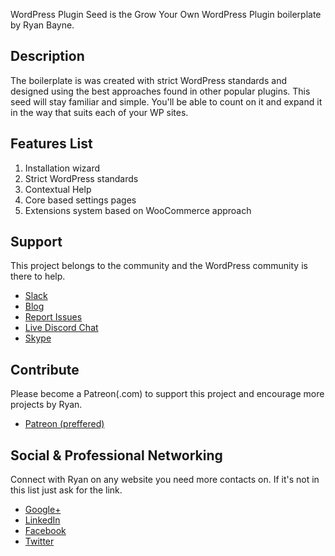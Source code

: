 WordPress Plugin Seed is the Grow Your Own WordPress Plugin boilerplate by Ryan Bayne.
                       
## Description 
                         
The boilerplate is was created with strict WordPress standards and designed using the best approaches found in other popular plugins. This seed will stay familiar and simple. You'll be able to count on it and expand it in the way that suits each of your WP sites.

 
## Features List 

1. Installation wizard
1. Strict WordPress standards
1. Contextual Help
1. Core based settings pages
1. Extensions system based on WooCommerce approach

## Support 

This project belongs to the community and the WordPress community is there to help. 

- [Slack](https://wpseed.slack.com/)
- [Blog](https://ryanbayne.wordpress.com/category/wordpress-plugins/plugin-seed/)
- [Report Issues](https://github.com/RyanBayne/WPSeed/issues)
- [Live Discord Chat](https://discord.gg/xBNYA7Q)
- [Skype](https://join.skype.com/dFiPia8DFdev)
                                                                                          
## Contribute 

Please become a Patreon(.com) to support this project and encourage more projects by Ryan.

* <a href="https://www.patreon.com/ryanbayne" title="">Patreon (preffered)</a>         

## Social & Professional Networking 

Connect with Ryan on any website you need more contacts on. If it's not in this list just ask for the link. 
                                     
- [Google+](https://plus.google.com/u/0/+RyanBayne1)
- [LinkedIn](https://www.linkedin.com/in/ryanrbayne/)
- [Facebook](https://facebook.com/ryanrbayne)
- [Twitter](https://twitter.com/ryanrbayne)
